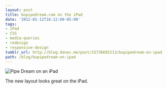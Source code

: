 ```yaml
---
layout: post
title: bupipedream.com on the iPad
date: '2012-01-12T16:12:00-05:00'
tags:
- iPad
- CSS
- media-queries
- redesign
- responsive-design
tumblr_url: http://blog.danoc.me/post/15736692113/bupipedream-on-ipad
path: /blog/bupipedream-on-ipad
---
```


![Pipe Dream on an iPad](/img/posts/pd-ipad.png)

The new layout looks great on the iPad.
